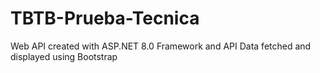# TBTB-Prueba-Tecnica
Web API created with ASP.NET 8.0 Framework and API Data fetched and displayed using Bootstrap

